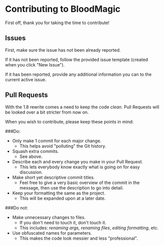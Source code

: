 # Contributing to BloodMagic

First off, thank you for taking the time to contribute!

## Issues

First, make sure the issue has not been already reported. 

If it has not been reported, follow the provided issue template (created when you click "New Issue").

If it has been reported, provide any additional information you can to the current active issue.

## Pull Requests

With the 1.8 rewrite comes a need to keep the code *clean*. Pull Requests will be looked over a bit stricter from now on.

When you wish to contribute, please keep these points in mind:

###Do:
* Only make 1 commit for each major change. 
    * This helps avoid "polluting" the Git history.
* Squash extra commits.
    * See above.
* Describe each and every change you make in your Pull Request.
    * This lets everybody know exactly what is going on for easy discussion.
* Make short yet descriptive commit titles.
    * Feel free to give a very basic overview of the commit in the message, then use the description to go into detail.
* Keep your formatting the same as the project. 
    * This will be expanded upon at a later date.

###Do not:
* Make unnecessary changes to files.
    * If you don't need to touch it, don't touch it. 
    * This includes: *renaming args*, *renaming files*, *editing formatting*, etc.
* Use obfuscated names for parameters. 
    * This makes the code look messier and less "professional".
